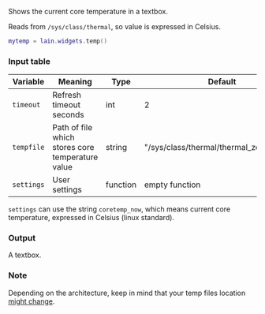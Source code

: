 Shows the current core temperature in a textbox.

Reads from `/sys/class/thermal`, so value is expressed in Celsius.

```lua
mytemp = lain.widgets.temp()
```

### Input table

Variable | Meaning | Type | Default
--- | --- | --- | ---
`timeout` | Refresh timeout seconds | int | 2
`tempfile` | Path of file which stores core temperature value | string | "/sys/class/thermal/thermal_zone0/temp"
`settings` | User settings | function | empty function

`settings` can use the string `coretemp_now`, which means current core temperature, expressed in Celsius (linux standard).

### Output

A textbox.

### Note

Depending on the architecture, keep in mind that your temp files location [might change](https://github.com/copycat-killer/lain/issues/84#issuecomment-72751763).
